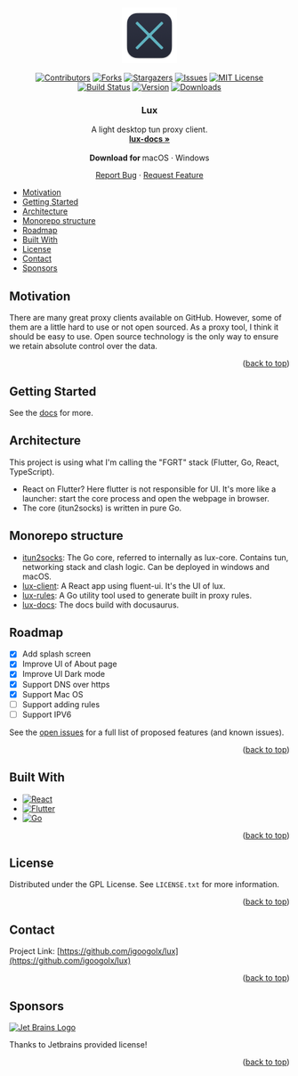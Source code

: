 <a name="readme-top"></a>

<br />
<div align="center">
  <a href="https://github.com/igoogolx/lux">
    <img src="assets/logo.png" alt="Logo" width="100" height="100">
  </a>

[![Contributors][contributors-shield]][contributors-url]
[![Forks][forks-shield]][forks-url]
[![Stargazers][stars-shield]][stars-url]
[![Issues][issues-shield]][issues-url]
[![MIT License][license-shield]][license-url]
[![Build Status][build-shield]][build-url]
[![Version][version-shield]][version-url]
[![Downloads][downloads-shield]][downloads-url]

<h3 align="center">Lux</h3>
A light desktop tun proxy client.
<br />
<a href="https://igoogolx.github.io/lux-docs/"><strong>lux-docs »</strong></a>
<br />
<br />
<b>Download for </b>
macOS
·
Windows
<br />
  <p align="center">
    <a href="https://github.com/igoogolx/lux/issues">Report Bug</a>
    ·
    <a href="https://github.com/igoogolx/lux/issues">Request Feature</a>
  </p>
</div>



- [Motivation](#motivation)
- [Getting Started](#getting-started)
- [Architecture](#architecture)
- [Monorepo structure](#monorepo-structure)
- [Roadmap](#roadmap)
- [Built With](#built-with)
- [License](#license)
- [Contact](#contact)
- [Sponsors](#sponsors)



## Motivation

There are many great proxy clients available on GitHub. However, some of them are a little hard to use or not open sourced.
As a proxy tool, I think it should be easy to use. Open source technology is the only way to ensure we retain absolute control over the data.



<p align="right">(<a href="#readme-top">back to top</a>)</p>


<!-- GETTING STARTED -->
## Getting Started

See the [docs](https://igoogolx.github.io/lux-docs/docs/category/getting-started) for more.





## Architecture

This project is using what I'm calling the "FGRT" stack (Flutter, Go, React, TypeScript).

* React on Flutter? Here flutter is not responsible for UI. It's more like a launcher: 
  start the core process and open the webpage in browser.
* The core (itun2socks) is written in pure Go.


## Monorepo structure
* [itun2socks](https://github.com/igoogolx/itun2socks):  The Go core, referred to internally as lux-core. Contains tun, networking stack and clash logic. Can be deployed in windows and macOS. 
* [lux-client](https://github.com/igoogolx/lux-client):  A React app using fluent-ui. It's the UI of lux.
* [lux-rules](https://github.com/igoogolx/lux-rules): A Go utility tool used to generate built in proxy rules.
* [lux-docs](https://github.com/igoogolx/lux-docs): The docs build with docusaurus.

## Roadmap

- [x] Add splash screen
- [x] Improve UI of About page
- [x] Improve UI Dark mode
- [x] Support DNS over https
- [x] Support Mac OS
- [ ] Support adding rules
- [ ] Support IPV6

See the [open issues](https://github.com/igoogolx/lux/issues) for a full list of proposed features (and known issues).

<p align="right">(<a href="#readme-top">back to top</a>)</p>



## Built With

* [![React][React.js]][React-url]
* [![Flutter][Flutter]][Flutter-url]
* [![Go][Go.dev]][Golang-url]

<p align="right">(<a href="#readme-top">back to top</a>)</p>


<!-- LICENSE -->
## License

Distributed under the GPL License. See `LICENSE.txt` for more information.

<p align="right">(<a href="#readme-top">back to top</a>)</p>



<!-- CONTACT -->
## Contact

Project Link: [https://github.com/igoogolx/lux](https://github.com/igoogolx/lux)

<p align="right">(<a href="#readme-top">back to top</a>)</p>



<!-- Sponsors -->
## Sponsors

<a href="https://jb.gg/OpenSourceSupport">
<img src="https://resources.jetbrains.com/storage/products/company/brand/logos/jb_beam.png" alt="Jet Brains Logo" width="100" height="100">
</a>

Thanks to Jetbrains provided license!

<p align="right">(<a href="#readme-top">back to top</a>)</p>


[contributors-shield]: https://img.shields.io/github/contributors/igoogolx/lux.svg
[contributors-url]: https://github.com/igoogolx/lux/graphs/contributors
[forks-shield]: https://img.shields.io/github/forks/igoogolx/lux.svg
[forks-url]: https://github.com/igoogolx/lux/network/members
[stars-shield]: https://img.shields.io/github/stars/igoogolx/lux.svg
[stars-url]: https://github.com/igoogolx/lux/stargazers
[issues-shield]: https://img.shields.io/github/issues/igoogolx/lux.svg
[issues-url]: https://github.com/igoogolx/lux/issues
[license-shield]: https://img.shields.io/github/license/igoogolx/lux.svg
[license-url]: https://github.com/igoogolx/lux/blob/master/LICENSE
[build-shield]: https://github.com/igoogolx/lux/actions/workflows/build.yml/badge.svg
[build-url]: https://github.com/igoogolx/lux/actions/workflows/build.yml
[version-shield]: https://img.shields.io/github/v/release/igoogolx/lux
[version-url]: https://github.com/igoogolx/lux/releases

[downloads-shield]: https://img.shields.io/github/downloads/igoogolx/lux/total
[downloads-url]: https://github.com/igoogolx/lux/releases

[React.js]: https://img.shields.io/badge/React-20232A?logo=react&logoColor=61DAFB
[React-url]: https://reactjs.org/
[Flutter]: https://img.shields.io/badge/Flutter-%2302569B.svg?logo=flutter&logoColor=61DAFB
[Flutter-url]: https://flutter.dev/
[Go.dev]: https://img.shields.io/badge/Go-20232A?logo=go&logoColor=61DAFB
[Golang-url]: https://go.dev/
[Node-url]: https://nodejs.org/
